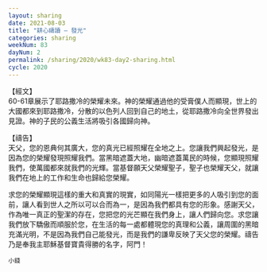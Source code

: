 ```yaml
---
layout: sharing
date: 2021-08-03
title: "耕心禱讀 – 發光"
categories: sharing
weekNum: 83
dayNum: 2
permalink: /sharing/2020/wk83-day2-sharing.html
cycle: 2020
---
```


【經文】  
60-61章展示了耶路撒冷的榮耀未來。神的榮耀通過他的受膏僕人而顯現，世上的大國都來到耶路撒冷，分散的以色列人回到自己的地土，從耶路撒冷向全世界發出見證。神的子民的公義生活將吸引各國歸向神。

【禱告】  
天父，您的恩典何其廣大，您的真光已經照耀在全地之上。您讓我們興起發光，是因為您的榮耀發現照耀我們。當黑暗遮蓋大地，幽暗遮蓋萬民的時候，您顯現照耀我們，使萬國都來就我們的光輝。當基督願天父榮耀聖子，聖子也榮耀天父，就讓我們在地上的工作和生命也歸給您榮耀。

求您的榮耀顯現這樣的重大和真實的現實，如同陽光一樣把更多的人吸引到您的面前，讓人看到世人之所以可以合而為一，是因為我們都具有您的形象。感謝天父，作為唯一真正的聖潔的存在，您把您的光芒顯在我們身上，讓人們歸向您。求您讓我們放下驕傲而順服於您，在生活的每一處都體現您的真理和公義，讓周圍的黑暗充滿光明，不是因為我們自己能發光，而是我們的謙卑反映了天父您的榮耀。禱告乃是奉我主耶穌基督寶貴得勝的名字，阿門！

`小錢`

